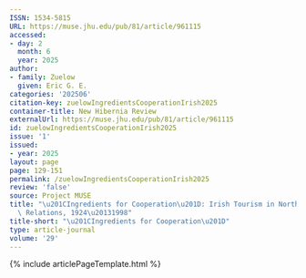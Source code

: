 ```yaml
---
ISSN: 1534-5815
URL: https://muse.jhu.edu/pub/81/article/961115
accessed:
- day: 2
  month: 6
  year: 2025
author:
- family: Zuelow
  given: Eric G. E.
categories: '202506'
citation-key: zuelowIngredientsCooperationIrish2025
container-title: New Hibernia Review
externalUrl: https://muse.jhu.edu/pub/81/article/961115
id: zuelowIngredientsCooperationIrish2025
issue: '1'
issued:
- year: 2025
layout: page
page: 129-151
permalink: /zuelowIngredientsCooperationIrish2025
review: 'false'
source: Project MUSE
title: "\u201CIngredients for Cooperation\u201D: Irish Tourism in North\u2013South\
  \ Relations, 1924\u20131998"
title-short: "\u201CIngredients for Cooperation\u201D"
type: article-journal
volume: '29'
---
```

{% include articlePageTemplate.html %}